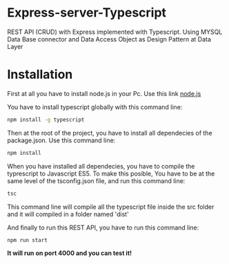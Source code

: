 # Express-server-Typescript
REST API (CRUD) with Express implemented with Typescript. Using MYSQL Data Base connector and Data Access Object as Design Pattern at Data Layer 


# Installation
First at all you have to install node.js in your Pc. Use this link [node.js](https://nodejs.org)

You have to install typescript globally with this command line:

```sh
npm install -g typescript
```

Then at the root of the project, you have to install all dependecies of the package.json. Use this command line:

```sh
npm install 
```

When you have installed all dependecies, you have to compile the typrescript to Javascript ES5. To make this posible, 
You have to be at the same level of the tsconfig.json file, and run this command line:

```sh
tsc 
```

This command line will compile all the typescript file inside the src folder and it will compiled in a folder named 'dist'


And finally to run this REST API, you have to run this command line:

```sh
npm run start
```


**It will run on port 4000 and you can test it!**
